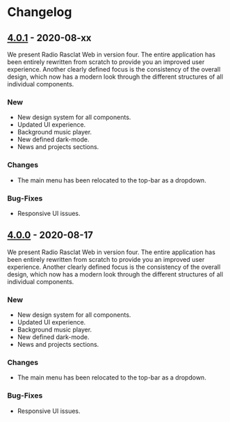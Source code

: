 # Changelog

## [4.0.1] - 2020-08-xx

We present Radio Rasclat Web in version four. The entire application has been entirely rewritten from scratch to provide you an improved user experience. Another clearly defined focus is the consistency of the overall design, which now has a modern look through the different structures of all individual components.

### New

- New design system for all components.
- Updated UI experience.
- Background music player.
- New defined dark-mode.
- News and projects sections.

### Changes

- The main menu has been relocated to the top-bar as a dropdown.

### Bug-Fixes

- Responsive UI issues.

## [4.0.0] - 2020-08-17

We present Radio Rasclat Web in version four. The entire application has been entirely rewritten from scratch to provide you an improved user experience. Another clearly defined focus is the consistency of the overall design, which now has a modern look through the different structures of all individual components.

### New

- New design system for all components.
- Updated UI experience.
- Background music player.
- New defined dark-mode.
- News and projects sections.

### Changes

- The main menu has been relocated to the top-bar as a dropdown.

### Bug-Fixes

- Responsive UI issues.

[4.0.1]: https://github.com/dmnktoe/radio-rasclat-web/releases/tag/4.0.1
[4.0.0]: https://github.com/dmnktoe/radio-rasclat-web/releases/tag/4.0.0
